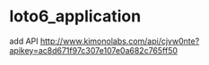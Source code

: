 loto6_application
=================
add API
http://www.kimonolabs.com/api/cjvw0nte?apikey=ac8d671f97c307e107e0a682c765ff50
